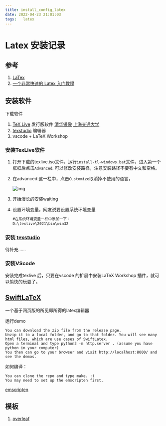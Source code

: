 ```yaml
---
title: install_config_latex
date: 2022-04-23 21:01:03
tags:	latex
---
```




# Latex 安装记录



## 参考

1. [LaTex](https://www.latex-project.org/)
2. [一个非常快速的 Latex 入门教程](https://www.bilibili.com/video/BV11h41127FD?spm_id_from=333.880.my_history.page.click)



## 安装软件

下载软件

1. [TeX Live](https://www.tug.org/texlive/) 发行版软件 [清华镜像](https://mirrors.tuna.tsinghua.edu.cn/CTAN/systems/texlive/Images/) [上海交通大学](https://mirrors.sjtug.sjtu.edu.cn/ctan/systems/texlive/Images/)
2. [texstudio](http://texstudio.sourceforge.net/) 编辑器
3. vscode + LaTeX Workshop 

### 安装TexLive软件

1. 打开下载的texlive.iso文件，运行`install-tl-windows.bat`文件，进入第一个框框后点击`Advanced`. 可以修改安装路径，注意安装路径不要有中文和空格。

2. 在advanced 这一栏中，点击`Customize`取消掉不使用的语言，

   ![img](install-config-latex/watermark,type_ZmFuZ3poZW5naGVpdGk,shadow_10,text_aHR0cHM6Ly9ibG9nLmNzZG4ubmV0L3dlaXhpbl80Mzg3MjE5MA==,size_16,color_FFFFFF,t_70#pic_center.png)

3. 开始漫长的安装waiting

4. 设置环境变量，网友说要设置系统环境变量

   ```cmd
   #在系统环境变量一栏中添加一下：
   D:\texlive\2021\bin\win32
   ```



### 安装 [texstudio](http://texstudio.sourceforge.net/)

待补充……

### 安装VScode 

安装完成texlive 后，只要在vscode 的扩展中安装LaTeX Workshop 插件，就可以愉快的玩耍了。

## [SwiftLaTeX](https://github.com/SwiftLaTeX/SwiftLaTeX)

一个基于网页版的所见即所得的latex编辑器

运行demo

```text
You can download the zip file from the release page.
Unzip it to a local folder, and go to that folder. You will see many html files, which are use cases of SwiftLatex.
Open a terminal and type python3 -m http.server . (assume you have python in your computer)
You then can go to your browser and visit http://localhost:8000/ and see the demos.
```

如何编译：

```text
You can clone the repo and type make. :)
You may need to set up the emscripten first.
```

[emscripten](https://emcc.zcopy.site/)

## 模板

1. [overleaf](https://cn.overleaf.com/)

